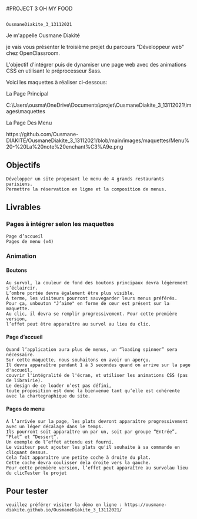 


#PROJECT 3 OH MY FOOD<br>

                                                                                                  OusmaneDiakite_3_13112021
<p>Je m'appelle Ousmane Diakité</p>
<p>je vais vous présenter le troisième projet du parcours "Développeur web" chez OpenClassroom.</p> 
<p>L'objectif d'intégrer puis de dynamiser une page web avec des animations CSS en utilisant le préprocesseur Sass.</p>
<p>Voici les maquettes à réaliser ci-dessous:</p>

<p>La Page Principal</p>
C:\Users\ousma\OneDrive\Documents\projet\OusmaneDiakite_3_13112021\images\maquettes

<p>La Page Des Menu</p>
https://github.com/Ousmane-DIAKITE/OusmaneDiakite_3_13112021/blob/main/images/maquettes/Menu%20-%20La%20note%20enchant%C3%A9e.png

<h2>Objectifs</h2>

    Développer un site proposant le menu de 4 grands restaurants parisiens.
    Permettre la réservation en ligne et la composition de menus.
    
<h2>Livrables</h2>
<h3>Pages à intégrer selon les maquettes</h3>

    Page d’accueil
    Pages de menu (x4)

<h3>Animation</h3>

<h4>Boutons</h4>

    Au survol, la couleur de fond des boutons principaux devra légèrement s’éclaircir. 
    L’ombre portée devra également être plus visible.
    À terme, les visiteurs pourront sauvegarder leurs menus préférés. 
    Pour ça, unbouton "J’aime" en forme de cœur est présent sur la maquette.
    Au clic, il devra se remplir progressivement. Pour cette première version, 
    l’effet peut être apparaître au survol au lieu du clic.

<h4>Page d’accueil</h4>

    Quand l’application aura plus de menus, un “loading spinner” sera nécessaire.
    Sur cette maquette, nous souhaitons en avoir un aperçu.
    Il devra apparaître pendant 1 à 3 secondes quand on arrive sur la page d'accueil,
    couvrir l'intégralité de l'écran, et utiliser les animations CSS (pas de librairie). 
    Le design de ce loader n’est pas défini,
    toute proposition est donc la bienvenue tant qu’elle est cohérente avec la chartegraphique du site.

<h4>Pages de menu</h4>

    À l’arrivée sur la page, les plats devront apparaître progressivement avec un léger décalage dans le temps.
    Ils pourront soit apparaître un par un, soit par groupe “Entrée”, “Plat” et “Dessert”.
    Un exemple de l’effet attendu est fourni.
    Le visiteur peut ajouter les plats qu'il souhaite à sa commande en cliquant dessus. 
    Cela fait apparaître une petite coche à droite du plat.
    Cette coche devra coulisser dela droite vers la gauche.
    Pour cette première version, l’effet peut apparaître au survolau lieu du clicTester le projet

<h2>Pour tester</h2>

    veuillez préférer visiter la démo en ligne : https://ousmane-diakite.github.io/OusmaneDiakite_3_13112021/
 

